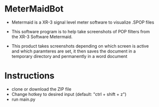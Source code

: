 # MeterMaidBot

- Metermaid is a XR-3 signal level meter software to visualize .SPOP files

- This software program is to help take screenshots of POP filters from the XR-3 Software Metermaid. 
- This product takes screenshots depending on which screen is active and which paramteres are set, it then saves the document in a temporary directory and permanently in a word document

# Instructions

- clone or download the ZIP file
- Change hotkey to desired input (default: "ctrl + shift + z")
- run main.py
